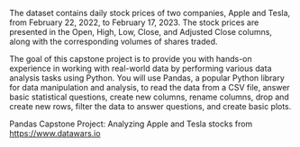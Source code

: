 The dataset contains daily stock prices of two companies, Apple and Tesla, from February 22, 2022, to February 17, 2023. The stock prices are presented in the Open, High, Low, Close, and Adjusted Close columns, along with the corresponding volumes of shares traded.

The goal of this capstone project is to provide you with hands-on experience in working with real-world data by performing various data analysis tasks using Python. You will use Pandas, a popular Python library for data manipulation and analysis, to read the data from a CSV file, answer basic statistical questions, create new columns, rename columns, drop and create new rows, filter the data to answer questions, and create basic plots.

Pandas Capstone Project: Analyzing Apple and Tesla stocks from https://www.datawars.io

